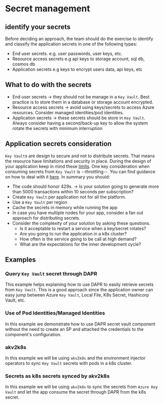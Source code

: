 
# Secret management

## identify your secrets

Before deciding an approach, the team should do the exercise to identify and classify the application secrets in one of the following types:

- End user secrets. e.g. user passwords, user keys, etc.
- Resource access secrets e.g api keys to storage account, sql db, cosmos db
- Application secrets e.g keys to encrypt users data, api keys, etc

## What to do with the secrets

- End user secrets -> they should not be manage in a `Key Vault`. Best practice is to store them in a database or storage account encrypted.
- Resource access secrets -> avoid using keys/secrets to access Azure resources. Consider managed identities/pod identities.
- Application secrets -> these secrets should be store in `Key Vault`. Always consider having a second/back-up key to allow the system rotate the secrets with minimum interruption

## Application secrets consideration

`Key Vault`s are design to secure and not to distribute secrets. That means the resource have limitations and security in place. During the design of your application keep in mind these [limits](https://docs.microsoft.com/en-us/azure/key-vault/general/service-limits). One key consideration when consuming secrets from `Key Vault` is --throttling--. You can find guidance on how to deal with it [here](https://docs.microsoft.com/en-us/azure/key-vault/general/overview-throttling). In summary you should:

- The code should honor 429s. -> Is your solution going to generate more than 5000 transactions within 10 seconds per subscription?
- Create `Key Vault` per application not for all the platform.
- Use a `Key Vault` per region
- Cache the secrets in memory while running the app
- In case you have multiple nodes for your app, consider a fan out approach for distributing secrets.
- Consider the complexity of your solution by asking these questions.
  - Is it acceptable to restart a service when a key/secret rotates?
  - Are you going to run the application in a k8s cluster?
  - How often is the service going to be call at high demand?
  - What are the expectations for the inner development cycle?

## Examples

### Query `Key Vault` secret through DAPR

This example helps explaining how to use DAPR to easily retrieve secrets from `Key Vault`. This is a good approach since the application owner can easy jump between Azure `Key Vault`, Local File, K8s Secret, Hashicorp Vault, etc.

### Use of Pod Identities/Managed Identities

In this example we demonstrate how to use DAPR secret vault component without the need to create an SP and attached the credentials to the component's configuration.

### akv2k8s

In this example we will be using `akv2k8s` and the environment injector operators to sync `Key Vault` secrets with pods in a k8s cluster.

### Secrets as k8s secrets synced by akv2k8s

In this example we will be using `akv2k8s` to sync the secrets from `Azure Key Vault` and let the app consume the secret through DAPR from the k8s secret.
